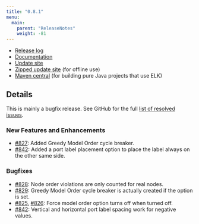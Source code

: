 ```yaml
---
title: "0.8.1"
menu:
  main:
    parent: "ReleaseNotes"
    weight: -81
---
```


* [Release log](https://projects.eclipse.org/projects/modeling.elk/releases/0.8.1)
* [Documentation](https://download.eclipse.org/elk/updates/releases/0.8.1/elk-0.8.1-docs.zip)
* [Update site](https://download.eclipse.org/elk/updates/releases/0.8.1/)
* [Zipped update site](https://download.eclipse.org/elk/updates/releases/0.8.1/elk-0.8.1.zip) (for offline use)
* [Maven central](https://repo.maven.apache.org/maven2/org/eclipse/elk/) (for building pure Java projects that use ELK)



## Details

This is mainly a bugfix release. See GitHub for the full [list of resolved issues](https://github.com/eclipse-elk/elk/milestone/17?closed=1).


### New Features and Enhancements

* [#827](https://github.com/eclipse-elk/elk/pull/827): Added Greedy Model Order cycle breaker.
* [#842](https://github.com/eclipse-elk/elk/pull/842): Added a port label placement option to place the label always on the other same side.


### Bugfixes

* [#828](https://github.com/eclipse-elk/elk/pull/828): Node order violations are only counted for real nodes.
* [#829](https://github.com/eclipse-elk/elk/pull/829): Greedy Model Order cycle breaker is actually created if the option is set.
* [#825](https://github.com/eclipse-elk/elk/pull/825), [#826](https://github.com/eclipse-elk/elk/issues/826): Force model order option turns off when turned off.
* [#842](https://github.com/eclipse-elk/elk/pull/842): Vertical and horizontal port label spacing work for negative values.
